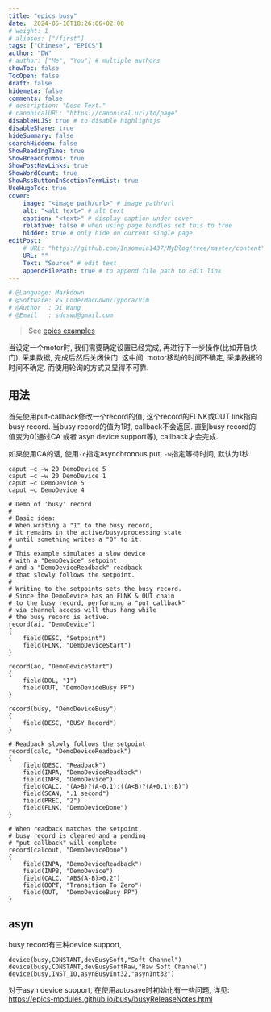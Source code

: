 ```yaml
---
title: "epics busy"
date:  2024-05-10T18:26:06+02:00
# weight: 1
# aliases: ["/first"]
tags: ["Chinese", "EPICS"]
author: "DW"
# author: ["Me", "You"] # multiple authors
showToc: false
TocOpen: false
draft: false
hidemeta: false
comments: false
# description: "Desc Text."
# canonicalURL: "https://canonical.url/to/page"
disableHLJS: true # to disable highlightjs
disableShare: true
hideSummary: false
searchHidden: false
ShowReadingTime: true
ShowBreadCrumbs: true
ShowPostNavLinks: true
ShowWordCount: true
ShowRssButtonInSectionTermList: true
UseHugoToc: true
cover:
    image: "<image path/url>" # image path/url
    alt: "<alt text>" # alt text
    caption: "<text>" # display caption under cover
    relative: false # when using page bundles set this to true
    hidden: true # only hide on current single page
editPost:
    # URL: "https://github.com/Insomnia1437/MyBlog/tree/master/content"
    URL: ""
    Text: "Source" # edit text
    appendFilePath: true # to append file path to Edit link
---
```

```python
# @Language: Markdown
# @Software: VS Code/MacDown/Typora/Vim
# @Author  : Di Wang
# @Email   : sdcswd@gmail.com
```

> See [epics examples](/posts/epics-examples)

当设定一个motor时, 我们需要确定设置已经完成, 再进行下一步操作(比如开启快门). 采集数据, 完成后然后关闭快门. 这中间, motor移动的时间不确定, 采集数据的时间不确定. 而使用轮询的方式又显得不可靠.

## 用法
首先使用put-callback修改一个record的值, 这个record的FLNK或OUT link指向busy record. 当busy record的值为1时, callback不会返回. 直到busy record的值变为0(通过CA 或者 asyn device support等), callback才会完成.

如果使用CA的话, 使用`-c`指定asynchronous put, `-w`指定等待时间, 默认为1秒.

```shell
caput –c –w 20 DemoDevice 5
caput –c –w 20 DemoDevice 1
caput –c DemoDevice 5
caput –c DemoDevice 4
```

```epics
# Demo of 'busy' record
#
# Basic idea:
# When writing a "1" to the busy record,
# it remains in the active/busy/processing state
# until something writes a "0" to it.
#
# This example simulates a slow device
# with a "DemoDevice" setpoint
# and a "DemoDeviceReadback" readback
# that slowly follows the setpoint.
#
# Writing to the setpoints sets the busy record.
# Since the DemoDevice has an FLNK & OUT chain
# to the busy record, performing a "put callback"
# via channel access will thus hang while
# the busy record is active.
record(ai, "DemoDevice")
{
    field(DESC, "Setpoint")
    field(FLNK, "DemoDeviceStart")
}

record(ao, "DemoDeviceStart")
{
    field(DOL, "1")
    field(OUT, "DemoDeviceBusy PP")
}

record(busy, "DemoDeviceBusy")
{
    field(DESC, "BUSY Record")
}

# Readback slowly follows the setpoint
record(calc, "DemoDeviceReadback")
{
    field(DESC, "Readback")
    field(INPA, "DemoDeviceReadback")
    field(INPB, "DemoDevice")
    field(CALC, "(A>B)?(A-0.1):((A<B)?(A+0.1):B)")
    field(SCAN, ".1 second")
    field(PREC, "2")
    field(FLNK, "DemoDeviceDone")
}

# When readback matches the setpoint,
# busy record is cleared and a pending
# "put callback" will complete
record(calcout, "DemoDeviceDone")
{
    field(INPA, "DemoDeviceReadback")
    field(INPB, "DemoDevice")
    field(CALC, "ABS(A-B)>0.2")
    field(OOPT, "Transition To Zero")
    field(OUT,  "DemoDeviceBusy PP")
}
```

## asyn

busy record有三种device support,
```
device(busy,CONSTANT,devBusySoft,"Soft Channel")
device(busy,CONSTANT,devBusySoftRaw,"Raw Soft Channel")
device(busy,INST_IO,asynBusyInt32,"asynInt32")
```

对于asyn device support, 在使用autosave时初始化有一些问题, 详见: https://epics-modules.github.io/busy/busyReleaseNotes.html
